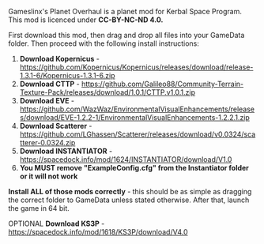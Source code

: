Gameslinx's Planet Overhaul is a planet mod for Kerbal Space Program.
This mod is licenced under **CC-BY-NC-ND 4.0.**

First download this mod, then drag and drop all files into your GameData folder. Then proceed with the following install instructions:

1. **Download Kopernicus**   - https://github.com/Kopernicus/Kopernicus/releases/download/release-1.3.1-6/Kopernicus-1.3.1-6.zip
2. **Download CTTP**         - https://github.com/Galileo88/Community-Terrain-Texture-Pack/releases/download/1.0.1/CTTP.v1.0.1.zip
3. **Download EVE**          - https://github.com/WazWaz/EnvironmentalVisualEnhancements/releases/download/EVE-1.2.2-1/EnvironmentalVisualEnhancements-1.2.2.1.zip
4. **Download Scatterer**    - https://github.com/LGhassen/Scatterer/releases/download/v0.0324/scatterer-0.0324.zip
5. **Download INSTANTIATOR** - https://spacedock.info/mod/1624/INSTANTIATOR/download/V1.0
6. **You MUST remove "ExampleConfig.cfg" from the Instantiator folder or it will not work**

**Install ALL of those mods correctly** - this should be as simple as dragging the correct folder to GameData unless stated otherwise. After that, launch the game in 64 bit.

OPTIONAL **Download KS3P**         - https://spacedock.info/mod/1618/KS3P/download/V4.0

